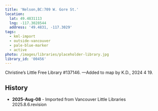```yaml
---
title: 'Nelson,BC:709 W. Gore St.'
location:
  lat: 49.4831113
  lng: -117.3028544
  address: '49.4831, -117.3029'
tags:
  - kml-import
  - outside-vancouver
  - pale-blue-marker
  - active
photo: /images/libraries/placeholder-library.jpg
library_id: '00456'
---
```

Christine’s Little Free Library #137146.
—Added to map by K.D., 2024 4 19. 

## History
- **2025-Aug-08** - Imported from Vancouver Little Libraries 2025.8.6.revision
